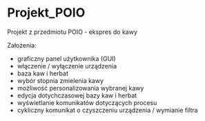 # Projekt_POIO
Projekt z przedmiotu POIO - ekspres do kawy


Założenia:
- graficzny panel użytkownika (GUI)
- włączenie / wyłączenie urządzenia
- baza kaw i herbat 
- wybór stopnia zmielenia kawy
- możliwość personalizowania wybranej kawy
- edycja dotychczasowej bazy kaw i herbat
- wyświetlanie komunikatów dotyczących procesu
- cykliczny komunikat o czyszczeniu urządzenia / wymianie filtra

